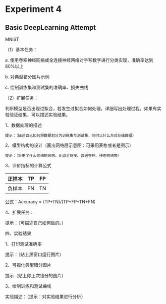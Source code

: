 # Experiment 4
## Basic DeepLearning Attempt

MNIST

（1）基本任务：

a. 使用卷积神经网络或全连接神经网络对手写数字进行分类实现，准确率达到80%以上

b. 对典型错分图片示例

c. 绘制训练集和测试集的准确率、损失曲线

（2）扩展任务：

判断模型是否出现过拟合，若发生过拟合如何处理，详细写出处理过程，如果有实验验证结果，可以描述实验结果。

1、数据处理的描述

	提示：（描述自己如何将数据划分为训练集与测试集，同时以什么方式存储数据）

2、模型结构的设计（画出网络层示意图：可采用表格或者是图示）

	提示：（采用了什么网络的思想，比如全链接、普通卷积、残差网络等）

3、评价指标的计算公式

正样本    |         TP          |           FP      
:-----------:|:-----------:|:-----------:
负样本    |         FN          |           TN

公式：Accuracy  = (TP+TN)/(TP+FP+TN+FN)

4、扩展任务：

提示：（可描述自己如何做的。）

四、实验结果

1、打印测试准确率

提示：（贴上黑窗口运行图片）

2、可视化典型错分图片

提示（贴上你上次错分的图片）

3、绘制训练和测试曲线

实验描述：（提示：对实验结果进行分析）